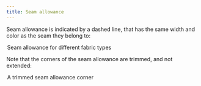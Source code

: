 ```yaml
---
title: Seam allowance
---
```


Seam allowance is indicated by a dashed line, that has the same width and color
as the seam they belong to:

<Legend part="saLines">

Seam allowance for different fabric types

</Legend>

Note that the corners of the seam allowance are trimmed, and not extended:

<Legend part="sa">

A trimmed seam allowance corner

</Legend>

